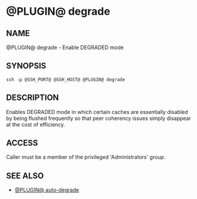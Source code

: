 @PLUGIN@ degrade
================

NAME
----
@PLUGIN@ degrade - Enable DEGRADED mode

SYNOPSIS
--------
```
ssh -p @SSH_PORT@ @SSH_HOST@ @PLUGIN@ degrade
```

DESCRIPTION
-----------
Enables DEGRADED mode in which certain caches are essentially disabled by being
flushed frequently so that peer coherency issues simply disappear at the cost of
efficiency.

ACCESS
------
Caller must be a member of the privileged 'Administrators' group.

SEE ALSO
--------

* [@PLUGIN@ auto-degrade](cmd-auto-degrade.html)